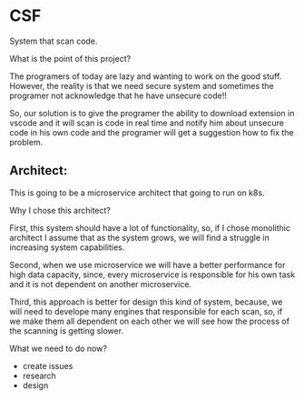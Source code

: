# CSF
System that scan code.

What is the point of this project?

The programers of today are lazy and wanting to work on the good stuff. However, 
the reality is that we need secure system and sometimes the programer not acknowledge that he have unsecure code!!

So, our solution is to give the programer the ability to download extension in vscode and it will scan is code in real time and notify him about unsecure code in his own code and the programer will get a suggestion how to fix the problem.

## Architect:

This is going to be a microservice architect that going to run on k8s.

Why I chose this architect?

First, this system should have a lot of functionality, so, if I chose monolithic architect I assume that as the system grows, we will find a struggle in increasing system capabilities. 

Second, when we use microservice we will have a better performance for high data capacity, since, 
every microservice is responsible for his own task and it is not dependent on another microservice.

Third, this approach is better for design this kind of system, because, we will need to develope many
engines that responsible for each scan, so, if we make them all dependent on each other we will see how the
process of the scanning is getting slower.


What we need to do now?

- create issues
- research
- design